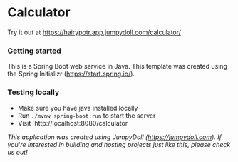 # Calculator


Try it out at https://hairypotr.app.jumpydoll.com/calculator/

### Getting started
This is a Spring Boot web service in Java. This template was created using the Spring Initializr (https://start.spring.io/).


### Testing locally
- Make sure you have java installed locally
- Run `./mvnw spring-boot:run` to start the server
- Visit `http://localhost:8080/calculator


*This application was created using JumpyDoll (https://jumpydoll.com). If you're interested in building and hosting projects just like this, please check us out!*
